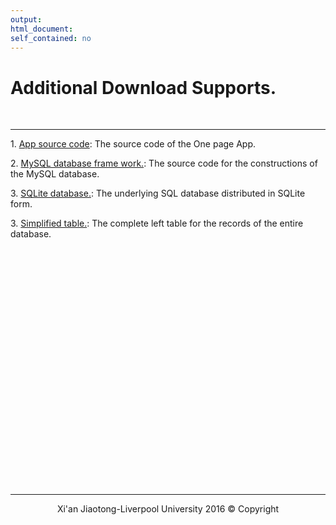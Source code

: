 ```yaml
---
output: 
html_document:
self_contained: no
---
```


<h1>
Additional Download Supports.
</h1>

<br/>

<hr/>

<section>
<p>1. <a href= "https://github.com/Marlin-Na/TREW" target="_blank" title="Source Code" >App source code</a>: The source code of the One page App. </p>

<p>2. <a href= https://github.com/Marlin-Na/TREW  target="_blank" title="MySQL code" >MySQL database frame work.</a>: The source code for the constructions of the MySQL database. </p>

<p>3. <a href= https://github.com/ZhenWei10/TREW_download/blob/master/TREW_0.2.1.db.zip  target="_blank" title="SQLite database" >SQLite database.</a>: The underlying SQL database distributed in SQLite form. </p>

<p>3. <a href= https://github.com/ZhenWei10/TREW_download/blob/master/Table_S.csv  target="_blank" title="The simplified table" >Simplified table.</a>: The complete left table for the records of the entire database. </p>
</section>

<div style="height:380px;"></div>

<hr/>

<p align='center'>Xi'an Jiaotong-Liverpool University 2016 &copy; Copyright</p>
